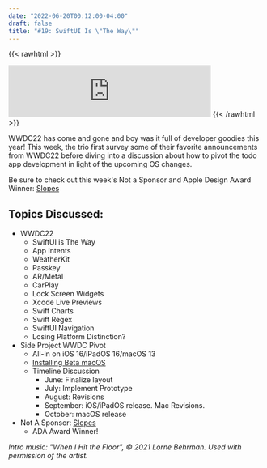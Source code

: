 ```yaml
---
date: "2022-06-20T00:12:00-04:00"
draft: false 
title: "#19: SwiftUI Is \"The Way\""
---
```


{{< rawhtml >}}
<iframe src="https://anchor.fm/side-project-spotlight/embed/episodes/19-SwiftUI-Is-The-Way-e1k3d57" height="102px" width="400px" frameborder="0" scrolling="no"></iframe>
{{< /rawhtml >}}

WWDC22 has come and gone and boy was it full of developer goodies this year! This week, the trio first survey some of their favorite announcements from WWDC22 before diving into a discussion about how to pivot the todo app development in light of the upcoming OS changes.

Be sure to check out this week's Not a Sponsor and Apple Design Award Winner: [Slopes](https://getslopes.com)

## Topics Discussed:

- WWDC22
    - SwiftUI is The Way
    - App Intents
    - WeatherKit
    - Passkey
    - AR/Metal
    - CarPlay
    - Lock Screen Widgets
    - Xcode Live Previews 
    - Swift Charts
    - Swift Regex
    - SwiftUI Navigation
    - Losing Platform Distinction?
- Side Project WWDC Pivot
    - All-in on iOS 16/iPadOS 16/macOS 13
    - [Installing Beta macOS](https://support.apple.com/en-us/HT208891)
    - Timeline Discussion
        - June: Finalize layout
        - July: Implement Prototype
        - August: Revisions
        - September: iOS/iPadOS release. Mac Revisions.
        - October: macOS release
- Not A Sponsor: [Slopes](https://getslopes.com)
    - ADA Award Winner!

*Intro music: "When I Hit the Floor", © 2021 Lorne Behrman. Used with permission of the artist.*
